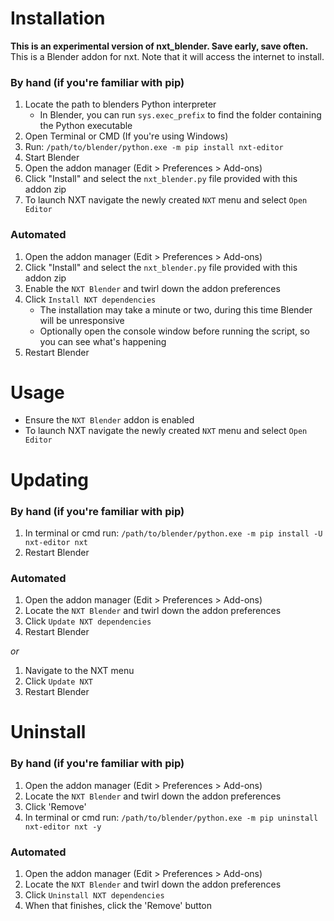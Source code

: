 # Installation
**This is an experimental version of nxt_blender. Save early, save often.**  
This is a Blender addon for nxt. Note that it will access the internet to install.  

### By hand (if you're familiar with pip)
1. Locate the path to blenders Python interpreter
    - In Blender, you can run `sys.exec_prefix` to find the folder containing the Python executable
2. Open Terminal or CMD (If you're using Windows)
3. Run: `/path/to/blender/python.exe -m pip install nxt-editor`
4. Start Blender
5. Open the addon manager (Edit > Preferences > Add-ons)
6. Click "Install" and select the `nxt_blender.py` file provided with this addon zip
7. To launch NXT navigate the newly created `NXT` menu and select `Open Editor`


### Automated
1. Open the addon manager (Edit > Preferences > Add-ons)
2. Click "Install" and select the `nxt_blender.py` file provided with this addon zip
3. Enable the `NXT Blender` and twirl down the addon preferences
3. Click `Install NXT dependencies`
   - The installation may take a minute or two, during this time Blender will be unresponsive
   - Optionally open the console window before running the script, so you can see what's happening
4. Restart Blender
 
# Usage
- Ensure the `NXT Blender` addon is enabled
- To launch NXT navigate the newly created `NXT` menu and select `Open Editor`

# Updating
### By hand (if you're familiar with pip)
1. In terminal or cmd run: `/path/to/blender/python.exe -m pip install -U nxt-editor nxt`
2. Restart Blender

### Automated
1. Open the addon manager (Edit > Preferences > Add-ons)
3. Locate the `NXT Blender` and twirl down the addon preferences
3. Click `Update NXT dependencies`
4. Restart Blender

_or_

1. Navigate to the NXT menu
2. Click `Update NXT`
3. Restart Blender

# Uninstall
### By hand (if you're familiar with pip)
1. Open the addon manager (Edit > Preferences > Add-ons)
2. Locate the `NXT Blender` and twirl down the addon preferences
3. Click 'Remove'
1. In terminal or cmd run: `/path/to/blender/python.exe -m pip uninstall nxt-editor nxt -y`

### Automated
1. Open the addon manager (Edit > Preferences > Add-ons)
3. Locate the `NXT Blender` and twirl down the addon preferences
3. Click `Uninstall NXT dependencies`
3. When that finishes, click the 'Remove' button